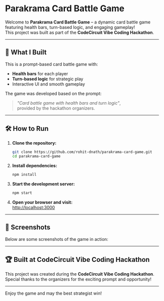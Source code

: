 # Parakrama Card Battle Game

Welcome to **Parakrama Card Battle Game** – a dynamic card battle game featuring health bars, turn-based logic, and engaging gameplay!  
This project was built as part of the **CodeCircuit Vibe Coding Hackathon**.

---

## 🚀 What I Built

This is a prompt-based card battle game with:
- **Health bars** for each player
- **Turn-based logic** for strategic play
- Interactive UI and smooth gameplay

The game was developed based on the prompt:  
> *"Card battle game with health bars and turn logic"*,  
provided by the hackathon organizers.

---

## 🛠️ How to Run

1. **Clone the repository:**
   ```bash
   git clone https://github.com/rohit-dnath/parakrama-card-game.git
   cd parakrama-card-game
   ```

2. **Install dependencies:**
   ```bash
   npm install
   ```

3. **Start the development server:**
   ```bash
   npm start
   ```

4. **Open your browser and visit:**  
   [http://localhost:3000](http://localhost:3000)

---

## 📸 Screenshots

Below are some screenshots of the game in action:


---

## 🏆 Built at CodeCircuit Vibe Coding Hackathon

This project was created during the **CodeCircuit Vibe Coding Hackathon**.  
Special thanks to the organizers for the exciting prompt and opportunity!

---

Enjoy the game and may the best strategist win!
